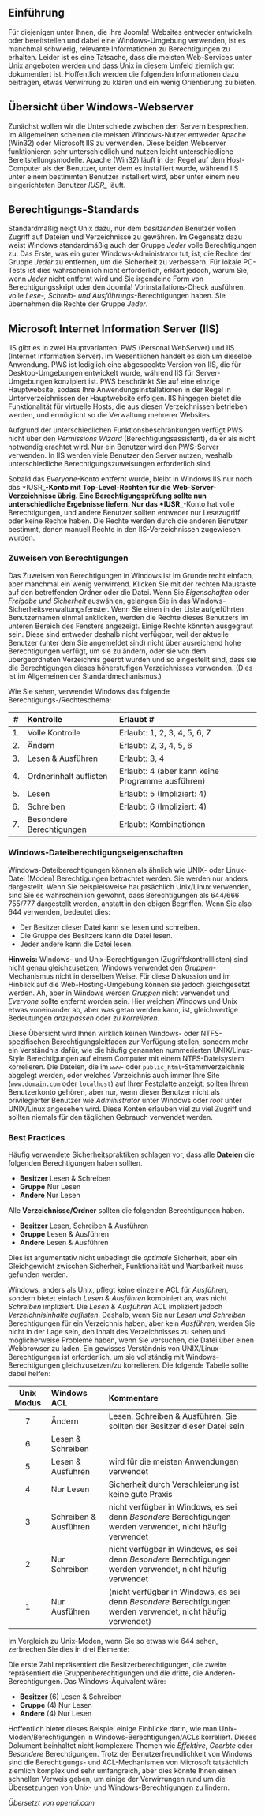 <!-- Filename: How_do_Windows_file_permissions_work? / Display title: Dateiberechtigungen: Windows -->

## Einführung

Für diejenigen unter Ihnen, die ihre Joomla!-Websites entweder entwickeln oder bereitstellen und dabei eine Windows-Umgebung verwenden, ist es manchmal schwierig, relevante Informationen zu Berechtigungen zu erhalten. Leider ist es eine Tatsache, dass die meisten Web-Services unter Unix angeboten werden und dass Unix in diesem Umfeld ziemlich gut dokumentiert ist. Hoffentlich werden die folgenden Informationen dazu beitragen, etwas Verwirrung zu klären und ein wenig Orientierung zu bieten. 

## Übersicht über Windows-Webserver

Zunächst wollen wir die Unterschiede zwischen den Servern besprechen. Im Allgemeinen scheinen die meisten Windows-Nutzer entweder Apache (Win32) oder Microsoft IIS zu verwenden. Diese beiden Webserver funktionieren sehr unterschiedlich und nutzen leicht unterschiedliche Bereitstellungsmodelle. Apache (Win32) läuft in der Regel auf dem Host-Computer als der Benutzer, unter dem es installiert wurde, während IIS unter einem bestimmten Benutzer installiert wird, aber unter einem neu eingerichteten Benutzer *IUSR_* läuft.

## Berechtigungs-Standards

Standardmäßig neigt Unix dazu, nur dem *besitzenden* Benutzer vollen Zugriff auf Dateien und Verzeichnisse zu gewähren. Im Gegensatz dazu weist Windows standardmäßig auch der Gruppe *Jeder* volle Berechtigungen zu. Das Erste, was ein guter Windows-Administrator tut, ist, die Rechte der Gruppe *Jeder* zu entfernen, um die Sicherheit zu verbessern. Für lokale PC-Tests ist dies wahrscheinlich nicht erforderlich, erklärt jedoch, warum Sie, wenn *Jeder* nicht entfernt wird und Sie irgendeine Form von Berechtigungsskript oder den Joomla! Vorinstallations-Check ausführen, volle *Lese-, Schreib- und Ausführungs*-Berechtigungen haben. Sie übernehmen die Rechte der Gruppe *Jeder*.

## Microsoft Internet Information Server (IIS)

IIS gibt es in zwei Hauptvarianten: PWS (Personal WebServer) und IIS (Internet Information Server). Im Wesentlichen handelt es sich um dieselbe Anwendung. PWS ist lediglich eine abgespeckte Version von IIS, die für Desktop-Umgebungen entwickelt wurde, während IIS für Server-Umgebungen konzipiert ist. PWS beschränkt Sie auf eine einzige Hauptwebsite, sodass Ihre Anwendungsinstallationen in der Regel in Unterverzeichnissen der Hauptwebsite erfolgen. IIS hingegen bietet die Funktionalität für virtuelle Hosts, die aus diesen Verzeichnissen betrieben werden, und ermöglicht so die Verwaltung mehrerer Websites.

Aufgrund der unterschiedlichen Funktionsbeschränkungen verfügt PWS nicht über den *Permissions Wizard* (Berechtigungsassistent), da er als nicht notwendig erachtet wird. Nur ein Benutzer wird den PWS-Server verwenden. In IIS werden viele Benutzer den Server nutzen, weshalb unterschiedliche Berechtigungszuweisungen erforderlich sind.

Sobald das *Everyone*-Konto entfernt wurde, bleibt in Windows IIS nur noch das *IUSR_**-Konto mit Top-Level-Rechten für die Web-Server-Verzeichnisse übrig. Eine Berechtigungsprüfung sollte nun unterschiedliche Ergebnisse liefern. Nur das *IUSR_**-Konto hat volle Berechtigungen, und andere Benutzer sollten entweder nur Lesezugriff oder keine Rechte haben. Die Rechte werden durch die anderen Benutzer bestimmt, denen manuell Rechte in den IIS-Verzeichnissen zugewiesen wurden.

### Zuweisen von Berechtigungen

Das Zuweisen von Berechtigungen in Windows ist im Grunde recht einfach, aber manchmal ein wenig verwirrend. Klicken Sie mit der rechten Maustaste auf den betreffenden Ordner oder die Datei. Wenn Sie *Eigenschaften* oder *Freigabe und Sicherheit* auswählen, gelangen Sie in das Windows-Sicherheitsverwaltungsfenster. Wenn Sie einen in der Liste aufgeführten Benutzernamen einmal anklicken, werden die Rechte dieses Benutzers im unteren Bereich des Fensters angezeigt. Einige Rechte könnten ausgegraut sein. Diese sind entweder deshalb nicht verfügbar, weil der aktuelle Benutzer (unter dem Sie angemeldet sind) nicht über ausreichend hohe Berechtigungen verfügt, um sie zu ändern, oder sie von dem übergeordneten Verzeichnis geerbt wurden und so eingestellt sind, dass sie die Berechtigungen dieses höherstufigen Verzeichnisses verwenden. (Dies ist im Allgemeinen der Standardmechanismus.)

Wie Sie sehen, verwendet Windows das folgende Berechtigungs-/Rechteschema:

| # | Kontrolle | Erlaubt # |
| :---: | :---- | :--- |
| 1. | Volle Kontrolle | Erlaubt: 1, 2, 3, 4, 5, 6, 7 |
| 2. | Ändern | Erlaubt: 2, 3, 4, 5, 6 | - |
| 3. | Lesen & Ausführen | Erlaubt: 3, 4 | - |
| 4. | Ordnerinhalt auflisten | Erlaubt: 4 (aber kann keine Programme ausführen) | - |
| 5. | Lesen | Erlaubt: 5 (Impliziert: 4) | - |
| 6. | Schreiben | Erlaubt: 6 (Impliziert: 4) | - |
| 7. | Besondere Berechtigungen | Erlaubt: Kombinationen |

### Windows-Dateiberechtigungseigenschaften

Windows-Dateiberechtigungen können als ähnlich wie UNIX- oder Linux-Datei (Moden) Berechtigungen betrachtet werden. Sie werden nur anders dargestellt. Wenn Sie beispielsweise hauptsächlich Unix/Linux verwenden, sind Sie es wahrscheinlich gewohnt, dass Berechtigungen als 644/666 755/777 dargestellt werden, anstatt in den obigen Begriffen. Wenn Sie also 644 verwenden, bedeutet dies:

- Der Besitzer dieser Datei kann sie lesen und schreiben.
- Die Gruppe des Besitzers kann die Datei lesen.
- Jeder andere kann die Datei lesen.

**Hinweis:** Windows- und Unix-Berechtigungen (Zugriffskontrolllisten) sind nicht genau gleichzusetzen; Windows verwendet den *Gruppen*-Mechanismus nicht in derselben Weise. Für diese Diskussion und im Hinblick auf die Web-Hosting-Umgebung können sie jedoch gleichgesetzt werden. Ah, aber in Windows werden *Gruppen* nicht verwendet und *Everyone* sollte entfernt worden sein. Hier weichen Windows und Unix etwas voneinander ab, aber was getan werden kann, ist, gleichwertige Bedeutungen *anzupassen* oder *zu korrelieren*.

Diese Übersicht wird Ihnen wirklich keinen Windows- oder NTFS-spezifischen Berechtigungsleitfaden zur Verfügung stellen, sondern mehr ein Verständnis dafür, wie die häufig genannten nummerierten UNIX/Linux-Style Berechtigungen auf einem Computer mit einem NTFS-Dateisystem korrelieren. Die Dateien, die im `www`- oder `public_html`-Stammverzeichnis abgelegt werden, oder welches Verzeichnis auch immer Ihre Site (`www.domain.com` oder `localhost`) auf Ihrer Festplatte anzeigt, sollten Ihrem Benutzerkonto gehören, aber nur, wenn dieser Benutzer nicht als privilegierter Benutzer wie *Administrator* unter Windows oder *root* unter UNIX/Linux angesehen wird. Diese Konten erlauben viel zu viel Zugriff und sollten niemals für den täglichen Gebrauch verwendet werden.

### Best Practices

Häufig verwendete Sicherheitspraktiken schlagen vor, dass alle **Dateien** die folgenden Berechtigungen haben sollten.

- **Besitzer** Lesen & Schreiben
- **Gruppe** Nur Lesen
- **Andere** Nur Lesen

Alle **Verzeichnisse/Ordner** sollten die folgenden Berechtigungen haben.

- **Besitzer** Lesen, Schreiben & Ausführen
- **Gruppe** Lesen & Ausführen
- **Andere** Lesen & Ausführen

Dies ist argumentativ nicht unbedingt die *optimale* Sicherheit, aber ein Gleichgewicht zwischen Sicherheit, Funktionalität und Wartbarkeit muss gefunden werden.

Windows, anders als Unix, pflegt keine einzelne ACL für *Ausführen*, sondern bietet einfach *Lesen & Ausführen* kombiniert an, was nicht *Schreiben* impliziert. Die *Lesen & Ausführen* ACL impliziert jedoch *Verzeichnisinhalte auflisten*. Deshalb, wenn Sie nur *Lesen und Schreiben* Berechtigungen für ein Verzeichnis haben, aber kein *Ausführen*, werden Sie nicht in der Lage sein, den Inhalt des Verzeichnisses zu sehen und möglicherweise Probleme haben, wenn Sie versuchen, die Datei über einen Webbrowser zu laden. Ein gewisses Verständnis von UNIX/Linux-Berechtigungen ist erforderlich, um sie vollständig mit Windows-Berechtigungen gleichzusetzen/zu korrelieren. Die folgende Tabelle sollte dabei helfen:

| Unix Modus | Windows ACL | Kommentare |
|:-----------:| :---- | :--- |
| 7 | Ändern | Lesen, Schreiben & Ausführen, Sie sollten der Besitzer dieser Datei sein |
| 6 | Lesen & Schreiben | |
| 5 | Lesen & Ausführen | wird für die meisten Anwendungen verwendet |
| 4 | Nur Lesen | Sicherheit durch Verschleierung ist keine gute Praxis |
| 3 | Schreiben & Ausführen | nicht verfügbar in Windows, es sei denn *Besondere* Berechtigungen werden verwendet, nicht häufig verwendet |
| 2 | Nur Schreiben | nicht verfügbar in Windows, es sei denn *Besondere* Berechtigungen werden verwendet, nicht häufig verwendet |
| 1 | Nur Ausführen | (nicht verfügbar in Windows, es sei denn *Besondere* Berechtigungen werden verwendet, nicht häufig verwendet) |

Im Vergleich zu Unix-Moden, wenn Sie so etwas wie 644 sehen, zerbrechen Sie dies in drei Elemente:

Die erste Zahl repräsentiert die Besitzerberechtigungen, die zweite repräsentiert die Gruppenberechtigungen und die dritte, die Anderen-Berechtigungen. Das Windows-Äquivalent wäre:

- **Besitzer** (6) Lesen & Schreiben
- **Gruppe** (4) Nur Lesen
- **Andere** (4) Nur Lesen

Hoffentlich bietet dieses Beispiel einige Einblicke darin, wie man Unix-Moden/Berechtigungen in Windows-Berechtigungen/ACLs korreliert. Dieses Dokument beinhaltet nicht komplexere Themen wie *Effektive*, *Geerbte* oder *Besondere* Berechtigungen. Trotz der Benutzerfreundlichkeit von Windows sind die Berechtigungs- und ACL-Mechanismen von Microsoft tatsächlich ziemlich komplex und sehr umfangreich, aber dies könnte Ihnen einen schnellen Verweis geben, um einige der Verwirrungen rund um die Übersetzungen von Unix- und Windows-Berechtigungen zu lindern.

*Übersetzt von openai.com*

